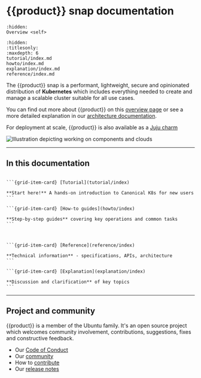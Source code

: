 # {{product}} snap documentation

```{toctree}
:hidden:
Overview <self>
```

```{toctree}
:hidden:
:titlesonly:
:maxdepth: 6
tutorial/index.md
howto/index.md
explanation/index.md
reference/index.md
```

The {{product}} snap is a performant, lightweight, secure and
opinionated distribution of **Kubernetes** which includes everything needed to
create and manage a scalable cluster suitable for all use cases.

You can find out more about {{product}} on this [overview page] or
see a more detailed explanation in our [architecture documentation].

For deployment at scale, {{product}} is also available as a
[Juju charm][]

![Illustration depicting working on components and clouds][logo]

---

## In this documentation

````{grid} 1 1 2 2

```{grid-item-card} [Tutorial](tutorial/index)

**Start here!** A hands-on introduction to Canonical K8s for new users
```

```{grid-item-card} [How-to guides](howto/index)

**Step-by-step guides** covering key operations and common tasks
```

````

````{grid} 1 1 2 2


```{grid-item-card} [Reference](reference/index)

**Technical information** - specifications, APIs, architecture
```

```{grid-item-card} [Explanation](explanation/index)

**Discussion and clarification** of key topics
```

````

---

## Project and community

{{product}} is a member of the Ubuntu family. It's an open source
project which welcomes community involvement, contributions, suggestions, fixes
and constructive feedback.

- Our [Code of Conduct]
- Our [community]
- How to [contribute]
- Our [release notes][releases]

<!-- IMAGES -->

[logo]: https://assets.ubuntu.com/v1/843c77b6-juju-at-a-glace.svg

<!-- LINKS -->

[Code of Conduct]: https://ubuntu.com/community/ethos/code-of-conduct
[community]: /snap/reference/community
[contribute]: /snap/howto/contribute
[releases]: /snap/reference/releases
[overview page]: /snap/explanation/about
[architecture documentation]: /snap/explanation/architecture
[Juju charm]: /charm/index
